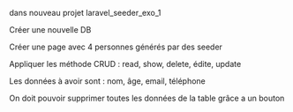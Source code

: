 dans nouveau projet laravel_seeder_exo_1

Créer une nouvelle DB

Créer une page avec 4 personnes générés par des seeder

Appliquer les méthode CRUD : read, show, delete, édite, update

Les données à avoir sont : nom, âge, email, téléphone

On doit pouvoir supprimer toutes les données de la table grâce a un bouton